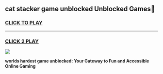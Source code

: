 
## cat stacker game unblocked Unblocked Games👋
<h3>
<a href="https://premium.freeplayer.one?title=cat_stacker_game_unblocked&ref=16F">CLICK TO PLAY</a></h3>
<hr>

<h3>
<a href="https://premium.freeplayer.one?title=cat_stacker_game_unblocked&ref=16F">CLICK 2 PLAY</a>
  
</h3>

<a href="https://premium.freeplayer.one?title=cat_stacker_game_unblocked&ref=16F/"><img src="https://clearcache.store/games.png"></a>


**worlds hardest game unblocked: Your Gateway to Fun and Accessible Online Gaming**
